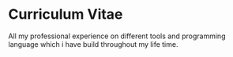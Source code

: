 # Curriculum Vitae
All my professional experience on different tools and programming language which i have build throughout my life time.
